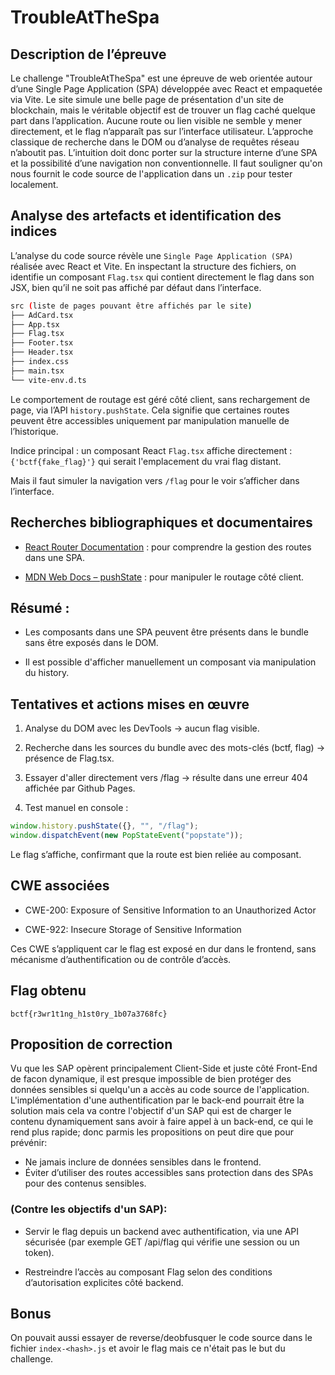 # TroubleAtTheSpa

## Description de l’épreuve

Le challenge "TroubleAtTheSpa" est une épreuve de web orientée autour d’une Single Page Application (SPA) développée avec React et empaquetée via Vite. Le site simule une belle page de présentation d'un site de blockchain, mais le véritable objectif est de trouver un flag caché quelque part dans l’application. Aucune route ou lien visible ne semble y mener directement, et le flag n’apparaît pas sur l’interface utilisateur. L’approche classique de recherche dans le DOM ou d’analyse de requêtes réseau n’aboutit pas. L’intuition doit donc porter sur la structure interne d’une SPA et la possibilité d’une navigation non conventionnelle. Il faut souligner qu'on nous fournit le code source de l'application dans un ``.zip`` pour tester localement.

## Analyse des artefacts et identification des indices

L’analyse du code source révèle une ``Single Page Application (SPA)`` réalisée avec React et Vite. En inspectant la structure des fichiers, on identifie un composant ``Flag.tsx`` qui contient directement le flag dans son JSX, bien qu’il ne soit pas affiché par défaut dans l’interface.

```bash 
src (liste de pages pouvant être affichés par le site)
├── AdCard.tsx
├── App.tsx
├── Flag.tsx
├── Footer.tsx
├── Header.tsx
├── index.css
├── main.tsx
└── vite-env.d.ts
```

Le comportement de routage est géré côté client, sans rechargement de page, via l’API ``history.pushState``. Cela signifie que certaines routes peuvent être accessibles uniquement par manipulation manuelle de l’historique.

Indice principal : un composant React ``Flag.tsx`` affiche directement :
``{'bctf{fake_flag}'}``
qui serait l'emplacement du vrai flag distant.

Mais il faut simuler la navigation vers ``/flag`` pour le voir s’afficher dans l’interface.

## Recherches bibliographiques et documentaires

* [React Router Documentation](https://reactrouter.com/) : pour comprendre la gestion des routes dans une SPA.

* [MDN Web Docs – pushState](https://developer.mozilla.org/en-US/docs/Web/API/History/pushState) : pour manipuler le routage côté client.

## Résumé :

* Les composants dans une SPA peuvent être présents dans le bundle sans être exposés dans le DOM.

* Il est possible d'afficher manuellement un composant via manipulation du history.

## Tentatives et actions mises en œuvre

1. Analyse du DOM avec les DevTools → aucun flag visible.

2. Recherche dans les sources du bundle avec des mots-clés (bctf, flag) → présence de Flag.tsx.

3. Essayer d'aller directement vers /flag → résulte dans une erreur 404 affichée par Github Pages.

4. Test manuel en console :

```javascript
window.history.pushState({}, "", "/flag");
window.dispatchEvent(new PopStateEvent("popstate"));
```
Le flag s’affiche, confirmant que la route est bien reliée au composant.

## CWE associées

* CWE-200: Exposure of Sensitive Information to an Unauthorized Actor

* CWE-922: Insecure Storage of Sensitive Information

Ces CWE s’appliquent car le flag est exposé en dur dans le frontend, sans mécanisme d’authentification ou de contrôle d’accès.

## Flag obtenu

``bctf{r3wr1t1ng_h1st0ry_1b07a3768fc}``

## Proposition de correction

Vu que les SAP opèrent principalement Client-Side et juste côté Front-End de facon dynamique, il est presque impossible de bien protéger des données sensibles si quelqu'un a accès au code source de l'application. L'implémentation d'une authentification par le back-end pourrait être la solution mais cela va contre l'objectif d'un SAP qui est de charger le contenu dynamiquement sans avoir à faire appel à un back-end, ce qui le rend plus rapide; donc parmis les propositions on peut dire que pour prévénir:

* Ne jamais inclure de données sensibles dans le frontend.
* Éviter d’utiliser des routes accessibles sans protection dans des SPAs pour des contenus sensibles.

### (Contre les objectifs d'un SAP): 

* Servir le flag depuis un backend avec authentification, via une API sécurisée (par exemple GET /api/flag qui vérifie une session ou un token). 

* Restreindre l’accès au composant Flag selon des conditions d’autorisation explicites côté backend.

## Bonus
On pouvait aussi essayer de reverse/deobfusquer le code source dans le fichier ``index-<hash>.js`` et avoir le flag mais ce n'était pas le but du challenge.


